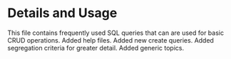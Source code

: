 # Details and Usage
This file contains frequently used SQL queries that can are used for basic CRUD operations.
Added help files.
Added new create queries.
Added segregation criteria for greater detail.
Added generic topics.
